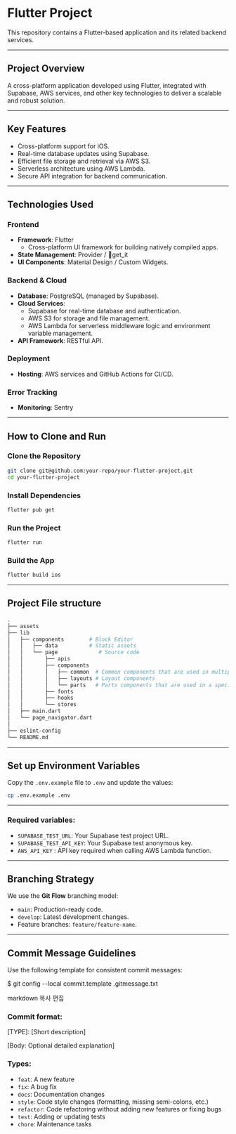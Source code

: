 # **Flutter Project**

This repository contains a Flutter-based application and its related backend services.

---

## **Project Overview**

A cross-platform application developed using Flutter, integrated with Supabase, AWS services, and other key technologies to deliver a scalable and robust solution.

---

## **Key Features**
- Cross-platform support for iOS.
- Real-time database updates using Supabase.
- Efficient file storage and retrieval via AWS S3.
- Serverless architecture using AWS Lambda.
- Secure API integration for backend communication.

---

## **Technologies Used**

### **Frontend**
- **Framework**: Flutter  
  - Cross-platform UI framework for building natively compiled apps.
- **State Management**: Provider / get_it 
- **UI Components**: Material Design / Custom Widgets.

### **Backend & Cloud**
- **Database**: PostgreSQL (managed by Supabase).
- **Cloud Services**:
  - Supabase for real-time database and authentication.
  - AWS S3 for storage and file management.
  - AWS Lambda for serverless middleware logic and environment variable management.
- **API Framework**: RESTful API.

### **Deployment**
- **Hosting**: AWS services and GitHub Actions for CI/CD.

### **Error Tracking**
- **Monitoring**: Sentry

---

## **How to Clone and Run**

### **Clone the Repository**
```bash
git clone git@github.com:your-repo/your-flutter-project.git
cd your-flutter-project
```

### **Install Dependencies**
```bash
flutter pub get
```

### **Run the Project**
```bash
flutter run
```

### **Build the App**
```bash
flutter build ios
```
---

## **Project File structure**


```bash
.
├── assets
├── lib
│   ├── components        # Block Editor
│   │   ├── data          # Static assets
│   │   └── page             # Source code
│   │       ├── apis
│   │       ├── components
│   │       │   ├── common  # Common components that are used in multiple pages
│   │       │   ├── layouts # Layout components
│   │       │   └── parts   # Parts components that are used in a specific page
│   │       ├── fonts
│   │       ├── hooks
│   │       └── stores
│   ├── main.dart 
│   └── page_navigator.dart
│       
├── eslint-config
└── README.md
```

---

## **Set up Environment Variables**

Copy the `.env.example` file to `.env` and update the values:

```bash
cp .env.example .env
```

---

### **Required variables:**

- `SUPABASE_TEST_URL`: Your Supabase test project URL.
- `SUPABASE_TEST_API_KEY`: Your Supabase test anonymous key.
- `AWS_API_KEY` : API key required when calling AWS Lambda function.

---


## **Branching Strategy**

We use the **Git Flow** branching model:

- `main`: Production-ready code.
- `develop`: Latest development changes.
- Feature branches: `feature/feature-name`.

---

## **Commit Message Guidelines**

Use the following template for consistent commit messages:

$ git config --local commit.template .gitmessage.txt

markdown
복사
편집

### **Commit format:**

[TYPE]: [Short description]

[Body: Optional detailed explanation]


### **Types:**

- `feat`: A new feature
- `fix`: A bug fix
- `docs`: Documentation changes
- `style`: Code style changes (formatting, missing semi-colons, etc.)
- `refactor`: Code refactoring without adding new features or fixing bugs
- `test`: Adding or updating tests
- `chore`: Maintenance tasks

